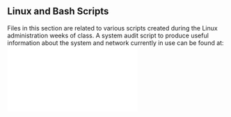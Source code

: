 ## Linux and Bash Scripts

Files in this section are related to various scripts created during the Linux administration weeks of class.
A system audit script to produce useful information about the system and network currently in use can be found at:
  ![system-audit-script](Linux/system_audit_script.sh)
